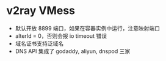 # v2ray VMess

- 默认开放 8899 端口，如果在容器实例中运行，注意映射端口
- alterId = 0，否则会报 io timeout 错误
- 域名证书支持泛域名
- DNS API 集成了 godaddy, aliyun, dnspod 三家
